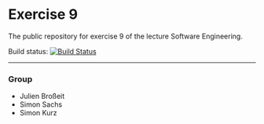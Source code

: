 # Exercise 9

The public repository for exercise 9 of the lecture Software Engineering.


Build status: [![Build Status](https://travis-ci.com/Ratsch0k/SE-Aufgabe9.svg?branch=master)](https://travis-ci.com/Ratsch0k/SE-Aufgabe9)

-------
### Group
* Julien Broßeit
* Simon Sachs
* Simon Kurz
